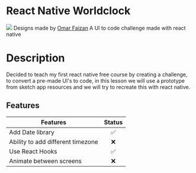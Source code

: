 # React Native Worldclock

![](https://cdn.dribbble.com/users/232239/screenshots/6526312/swipe_clock_copy.gif)
Designs made by [Omar Faizan](https://dribbble.com/omarfaizan)
A UI to code challenge made with react native

# Description
Decided to teach my first react native free course by creating a challenge, to convert a pre-made UI's to code, in this lesson we will use a prototype from sketch app resources and we will try to recreate this with react native.

## Features      

| Features        | Status        |
| ------------- |:-------------:|
| Add Date library  | ✅ |
| Ability to add different timezone |  ❌|
| Use React Hooks  | ✅|
| Animate between screens   | ❌|

